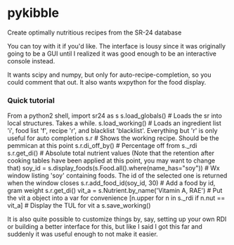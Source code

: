 pykibble
========

Create optimally nutritious recipes from the SR-24 database

You can toy with it if you'd like.  The interface is lousy since it was originally going to be a GUI until I realized it was good enough to be an interactive console instead.

It wants scipy and numpy, but only for auto-recipe-completion, so you could comment that out.  It also wants wxpython for the food display.

### Quick tutorial
From a python2 shell,
    import sr24 as s
    s.load_globals() # Loads the sr into local structures.  Takes a while.
    s.load_working() # Loads an ingredient list 'i', food list 'f', recipe 'r', and blacklist 'blacklist'.  Everything but 'r' is only useful for auto completion
    s.r # Shows the working recipe.  Should be the pemmican at this point
    s.r.di_off_by() # Percentage off from s._rdi
    s.r.get_di() # Absolute total nutrient values (Note that the retention after cooking tables have been applied at this point, you may want to change that)
    soy_id = s.display_foods(s.Food.all().where(name_has="soy")) # Wx window listing 'soy' containing foods.  The id of the selected one is returned when the window closes
    s.r.add_food_id(soy_id, 30) # Add a food by id, gram weight
    s.r.get_di()
    vit_a = s.Nutrient.by_name('Vitamin A, RAE') # Put the vit a object into a var for convenience
    [n.upper for n in s._rdi if n.nut == vit_a] # Display the TUL for vit a
    s.save_working()

It is also quite possible to customize things by, say, setting up your own RDI or building a better interface for this, but like I said I got this far and suddenly it was useful enough to not make it easier.
